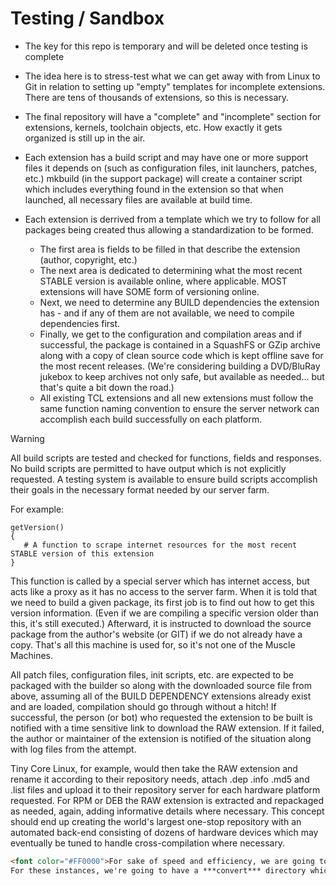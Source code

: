 # Testing / Sandbox

* The key for this repo is temporary and will be deleted once testing is complete
* The idea here is to stress-test what we can get away with from Linux to Git in relation to setting up "empty" templates for incomplete extensions. There are tens of thousands of extensions, so this is necessary.
* The final repository will have a "complete" and "incomplete" section for extensions, kernels, toolchain objects, etc.  How exactly it gets organized is still up in the air.

* Each extension has a build script and may have one or more support files it depends on (such as configuration files, init launchers, patches, etc.)  mkbuild (in the support package) will create a container script which includes everything found in the extension so that when launched, all necessary files are available at build time.
* Each extension is derrived from a template which we try to follow for all packages being created thus allowing a standardization to be formed.
  * The first area is fields to be filled in that describe the extension (author, copyright, etc.)
  * The next area is dedicated to determining what the most recent STABLE version is available online, where applicable.  MOST extensions will have SOME form of versioning online.
  * Next, we need to determine any BUILD dependencies the extension has - and if any of them are not available, we need to compile dependencies first.
  * Finally, we get to the configuration and compilation areas and if successful, the package is contained in a SquashFS or GZip archive along with a copy of clean source code which is kept offline save for the most recent releases.  (We're considering building a DVD/BluRay jukebox to keep archives not only safe, but available as needed...  but that's quite a bit down the road.)
  * All existing TCL extensions and all new extensions must follow the same function naming convention to ensure the server network can accomplish each build successfully on each platform.
    
> [!WARNING]
> All build scripts are tested and checked for functions, fields and responses.  No build scripts are permitted to have output which is not explicitly requested.
> A testing system is available to ensure build scripts accomplish their goals in the necessary format needed by our server farm.

For example:
```
getVersion()
{
   # A function to scrape internet resources for the most recent STABLE version of this extension
}
```
This function is called by a special server which has internet access, but acts like a proxy as it has no access to the server farm. When it is told that we need to build a given package, its first job is to find out how to get this version information.  (Even if we are compiling a specific version older than this, it's still executed.)  Afterward, it is instructed to download the source package from the author's website (or GIT) if we do not already have a copy.  That's all this machine is used for, so it's not one of the Muscle Machines.

All patch files, configuration files, init scripts, etc. are expected to be packaged with the builder so along with the downloaded source file from above, assuming all of the BUILD DEPENDENCY extensions already exist and are loaded, compilation should go through without a hitch!  If successful, the person (or bot) who requested the extension to be built is notified with a time sensitive link to download the RAW extension.  If it failed, the author or maintainer of the extension is notified of the situation along with log files from the attempt.

Tiny Core Linux, for example, would then take the RAW extension and rename it according to their repository needs, attach .dep .info .md5 and .list files and upload it to their repository server for each hardware platform requested.  For RPM or DEB the RAW extension is extracted and repackaged as needed, again, adding informative details where necessary.  This concept should end up creating the world's largest one-stop repository with an automated back-end consisting of dozens of hardware devices which may eventually be tuned to handle cross-compilation where necessary.

```html
<font color="#FF0000">For sake of speed and efficiency, we are going to start this project using as many publicly available resources, including those found in different distributions which may already be partially functional.  (Fully functional would be a dream come true!)
For these instances, we're going to have a ***convert*** directory which contains the seeds from different distributions to be used as a guide to create functioning Simple Linux Builders.</font>
```